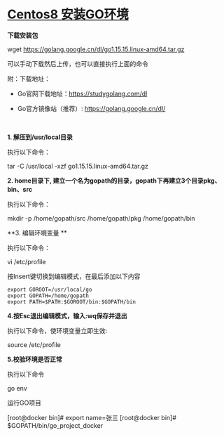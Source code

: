 # [Centos8 安装GO环境](https://www.cnblogs.com/fke2018/p/13739175.html)

**下载安装包**

wget https://golang.google.cn/dl/go1.15.15.linux-amd64.tar.gz

可以手动下载然后上传，也可以直接执行上面的命令

附：下载地址：

- Go官网下载地址：<https://studygolang.com/dl>

- Go官方镜像站（推荐）: <https://golang.google.cn/dl/>

  ​

**1. 解压到/usr/local目录**

执行以下命令：

tar -C /usr/local -xzf go1.15.15.linux-amd64.tar.gz

**2. home目录下, 建立一个名为gopath的目录，gopath下再建立3个目录pkg、bin、src**

执行以下命令：

mkdir -p /home/gopath/src /home/gopath/pkg /home/gopath/bin

**3. 编辑环境变量 **

执行以下命令：

vi /etc/profile

按Insert键切换到编辑模式，在最后添加以下内容

```
export GOROOT=/usr/local/go
export GOPATH=/home/gopath
export PATH=$PATH:$GOROOT/bin:$GOPATH/bin
```

**4.按Esc退出编辑模式，输入:wq保存并退出**

执行以下命令，使环境变量立即生效:

source /etc/profile

**5.校验环境是否正常**

执行以下命令

go env



运行GO项目

[root@docker bin]# export name=张三
[root@docker bin]# $GOPATH/bin/go_project_docker